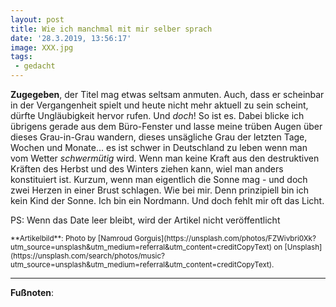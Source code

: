 ```yaml
---
layout: post
title: Wie ich manchmal mit mir selber sprach
date: '28.3.2019, 13:56:17'
image: XXX.jpg
tags:
 - gedacht
---
```


**Zugegeben**, der Titel mag etwas seltsam anmuten. Auch, dass er scheinbar in der Vergangenheit spielt und heute nicht mehr aktuell zu sein scheint, dürfte Ungläubigkeit hervor rufen. Und *doch*! So ist es. Dabei blicke ich übrigens gerade aus dem Büro-Fenster und lasse meine trüben Augen über dieses Grau-in-Grau wandern, dieses unsägliche Grau der letzten Tage, Wochen und Monate... es ist schwer in Deutschland zu leben wenn man vom Wetter *schwermütig* wird. Wenn man keine Kraft aus den destruktiven Kräften des Herbst und des Winters ziehen kann, wiel man anders konstituiert ist. Kurzum, wenn man eigentlich die Sonne mag - und doch zwei Herzen in einer Brust schlagen. Wie bei mir. Denn prinzipiell bin ich kein Kind der Sonne. Ich bin ein Nordmann. Und doch fehlt mir oft das Licht.


PS: Wenn das Date leer bleibt, wird der Artikel nicht veröffentlicht

<small>
**Artikelbild**: Photo by [Namroud Gorguis](https://unsplash.com/photos/FZWivbri0Xk?utm_source=unsplash&utm_medium=referral&utm_content=creditCopyText) on [Unsplash](https://unsplash.com/search/photos/music?utm_source=unsplash&utm_medium=referral&utm_content=creditCopyText).
</small>

---

**Fußnoten**:

[^1]: *Faible*: Vorliebe, Schwäche, die jemand für jemanden, etwas hat; Neigung, Hang, etwas Bestimmtes zu tun "ein Faible für jemanden, etwas haben"
[^2]: Quelle: [hier](https://de.wikipedia.org/wiki/Michael_Hutchence).
